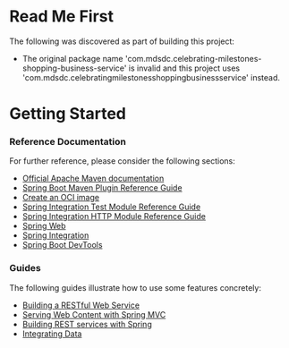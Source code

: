 # Read Me First
The following was discovered as part of building this project:

* The original package name 'com.mdsdc.celebrating-milestones-shopping-business-service' is invalid and this project uses 'com.mdsdc.celebratingmilestonesshoppingbusinessservice' instead.

# Getting Started

### Reference Documentation
For further reference, please consider the following sections:

* [Official Apache Maven documentation](https://maven.apache.org/guides/index.html)
* [Spring Boot Maven Plugin Reference Guide](https://docs.spring.io/spring-boot/docs/3.0.0-SNAPSHOT/maven-plugin/reference/html/)
* [Create an OCI image](https://docs.spring.io/spring-boot/docs/3.0.0-SNAPSHOT/maven-plugin/reference/html/#build-image)
* [Spring Integration Test Module Reference Guide](https://docs.spring.io/spring-integration/reference/html/testing.html)
* [Spring Integration HTTP Module Reference Guide](https://docs.spring.io/spring-integration/reference/html/http.html)
* [Spring Web](https://docs.spring.io/spring-boot/docs/3.0.0-SNAPSHOT/reference/htmlsingle/#boot-features-developing-web-applications)
* [Spring Integration](https://docs.spring.io/spring-boot/docs/3.0.0-SNAPSHOT/reference/htmlsingle/#boot-features-integration)
* [Spring Boot DevTools](https://docs.spring.io/spring-boot/docs/3.0.0-SNAPSHOT/reference/htmlsingle/#using-boot-devtools)

### Guides
The following guides illustrate how to use some features concretely:

* [Building a RESTful Web Service](https://spring.io/guides/gs/rest-service/)
* [Serving Web Content with Spring MVC](https://spring.io/guides/gs/serving-web-content/)
* [Building REST services with Spring](https://spring.io/guides/tutorials/bookmarks/)
* [Integrating Data](https://spring.io/guides/gs/integration/)

